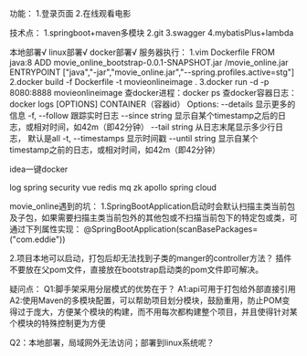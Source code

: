 功能：
1.登录页面
2.在线观看电影

技术点：
1.springboot+maven多模块
2.git
3.swagger
4.mybatisPlus+lambda

本地部署√
linux部署√
docker部署√
    服务器执行：
    1.vim Dockerfile
    FROM java:8
    ADD movie_online_bootstrap-0.0.1-SNAPSHOT.jar /movie_online.jar
    ENTRYPOINT ["java","-jar","movie_online.jar","--spring.profiles.active=stg"]
    2.docker build -f Dockerfile -t movieonlineimage .
    3.docker run -d -p 8080:8888 movieonlineimage
查docker进程：docker ps
查docker容器日志：
    docker logs [OPTIONS] CONTAINER（容器id）
      Options:
            --details        显示更多的信息
        -f, --follow         跟踪实时日志
            --since string   显示自某个timestamp之后的日志，或相对时间，如42m（即42分钟）
            --tail string    从日志末尾显示多少行日志， 默认是all
        -t, --timestamps     显示时间戳
            --until string   显示自某个timestamp之前的日志，或相对时间，如42m（即42分钟）

idea一键docker


log
spring security
vue
redis
mq
zk
apollo
spring cloud










movie_online遇到的坑：
1.SpringBootApplication启动时会默认扫描主类当前包及子包，如果需要扫描主类当前包外的其他包或不扫描当前包下的特定包或类，可通过下列属性实现：
@SpringBootApplication(scanBasePackages=("com.eddie"))

2.项目本地可以启动，打包后却无法找到子类的manger的controller方法？
<plugins>插件不要放在父pom文件，直接放在bootstrap启动类的pom文件即可解决。



疑问点：
Q1:脚手架采用分层模式的优势在于？ 
A1:api可用于打包给外部直接引用
A2:使用Maven的多模块配置，可以帮助项目划分模块，鼓励重用，防止POM变得过于庞大，方便某个模块的构建，而不用每次都构建整个项目，并且使得针对某个模块的特殊控制更为方便


Q2：本地部署，局域网外无法访问；部署到linux系统呢？